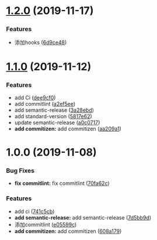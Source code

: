# [1.2.0](https://github.com/tangfen/git_commit_demo/compare/v1.1.0...v1.2.0) (2019-11-17)


### Features

* 添加hooks ([6d9ce48](https://github.com/tangfen/git_commit_demo/commit/6d9ce4800ff25bdb0f5d359bb8c3ce460b3b0409))

# [1.1.0](https://github.com/tangfen/git_commit_demo/compare/v1.0.0...v1.1.0) (2019-11-12)


### Features

* add Ci ([dee9cf0](https://github.com/tangfen/git_commit_demo/commit/dee9cf0cb1bf40bfecc9a59b6e32969d15330988))
* add commitlint ([a2ef5ee](https://github.com/tangfen/git_commit_demo/commit/a2ef5ee99707e58b9e2f408fe7225a2cca464f80))
* add semantic-release ([3a28ebd](https://github.com/tangfen/git_commit_demo/commit/3a28ebdfe7ddfdac71f778c0df9eef090abbbff4))
* add standard-version ([5817e62](https://github.com/tangfen/git_commit_demo/commit/5817e62edd3940dbd68e728357bc7fb2e2cf9155))
* update semantic-release ([a0c0717](https://github.com/tangfen/git_commit_demo/commit/a0c0717bb11e324a370725a4dba28a05f5a0075f))
* **add commitizen:** add commitizen ([aa209a1](https://github.com/tangfen/git_commit_demo/commit/aa209a1edf168505e132ced607363691ecd426aa))

# 1.0.0 (2019-11-08)


### Bug Fixes

* **fix commitlint:** fix commitlint ([70fa62c](https://github.com/tangfen/git_commit_demo/commit/70fa62c61a189dda1052570c1ddf780474e3524a))


### Features

* add ci ([741c5cb](https://github.com/tangfen/git_commit_demo/commit/741c5cb012324dfbd14c7c82bae9e6f41a9023df))
* **add semantic-release:** add semantic-release ([7d5bb9d](https://github.com/tangfen/git_commit_demo/commit/7d5bb9d506edeac882f03f4cf9a8f6b4de1402ba))
* 添加commitlint ([e05599c](https://github.com/tangfen/git_commit_demo/commit/e05599c4b9025dd20479777c1b2662e982698a7b))
* **add commitizen:** add commitizen ([608a179](https://github.com/tangfen/git_commit_demo/commit/608a1796726bad87cb325648eca99433f5bc1f77))
